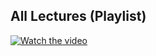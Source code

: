 ## All Lectures (Playlist)
[![Watch the video](https://img.youtube.com/vi/ZiwogMtbjr4/0.jpg)](https://www.youtube.com/watch?v=ZiwogMtbjr4&list=PLoROMvodv4rOca_Ovz1DvdtWuz8BfSWL2)
